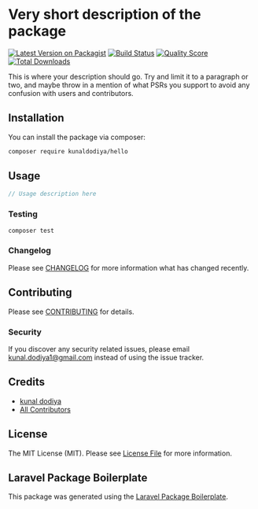 # Very short description of the package

[![Latest Version on Packagist](https://img.shields.io/packagist/v/kunaldodiya/hello.svg?style=flat-square)](https://packagist.org/packages/kunaldodiya/hello)
[![Build Status](https://img.shields.io/travis/kunaldodiya/hello/master.svg?style=flat-square)](https://travis-ci.org/kunaldodiya/hello)
[![Quality Score](https://img.shields.io/scrutinizer/g/kunaldodiya/hello.svg?style=flat-square)](https://scrutinizer-ci.com/g/kunaldodiya/hello)
[![Total Downloads](https://img.shields.io/packagist/dt/kunaldodiya/hello.svg?style=flat-square)](https://packagist.org/packages/kunaldodiya/hello)

This is where your description should go. Try and limit it to a paragraph or two, and maybe throw in a mention of what PSRs you support to avoid any confusion with users and contributors.

## Installation

You can install the package via composer:

```bash
composer require kunaldodiya/hello
```

## Usage

``` php
// Usage description here
```

### Testing

``` bash
composer test
```

### Changelog

Please see [CHANGELOG](CHANGELOG.md) for more information what has changed recently.

## Contributing

Please see [CONTRIBUTING](CONTRIBUTING.md) for details.

### Security

If you discover any security related issues, please email kunal.dodiya1@gmail.com instead of using the issue tracker.

## Credits

- [kunal dodiya](https://github.com/kunaldodiya)
- [All Contributors](../../contributors)

## License

The MIT License (MIT). Please see [License File](LICENSE.md) for more information.

## Laravel Package Boilerplate

This package was generated using the [Laravel Package Boilerplate](https://laravelpackageboilerplate.com).